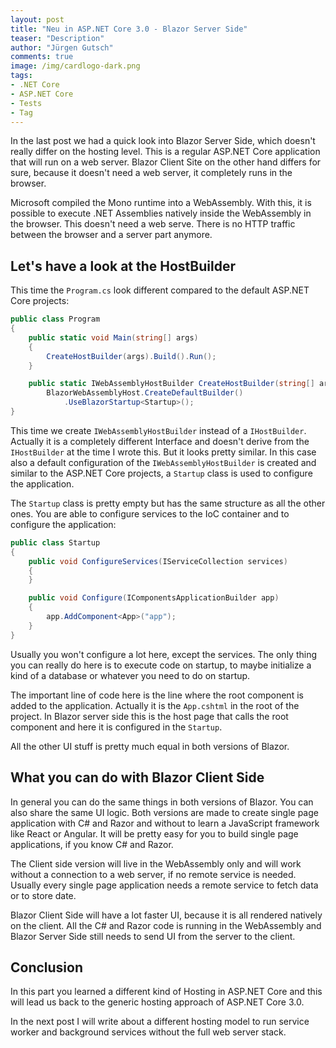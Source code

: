 ```yaml
---
layout: post
title: "Neu in ASP.NET Core 3.0 - Blazor Server Side"
teaser: "Description"
author: "Jürgen Gutsch"
comments: true
image: /img/cardlogo-dark.png
tags: 
- .NET Core
- ASP.NET Core
- Tests
- Tag
---
```


In the last post we had a quick look into Blazor Server Side, which doesn't really differ on the hosting level. This is a regular ASP.NET Core application that will run on a web server. Blazor Client Site on the other hand differs for sure, because it doesn't need a web server, it completely runs in the browser.

Microsoft compiled the Mono runtime into a WebAssembly. With this, it is possible to execute .NET Assemblies natively inside the WebAssembly in the browser. This doesn't need a web serve. There is no HTTP traffic between the browser and a server part anymore.

## Let's have a look at the HostBuilder

This time the `Program.cs` look different compared to the default ASP.NET Core projects:

``` csharp
public class Program
{
    public static void Main(string[] args)
    {
        CreateHostBuilder(args).Build().Run();
    }

    public static IWebAssemblyHostBuilder CreateHostBuilder(string[] args) =>
        BlazorWebAssemblyHost.CreateDefaultBuilder()
            .UseBlazorStartup<Startup>();
}
```

This time we create `IWebAssemblyHostBuilder` instead of a `IHostBuilder`. Actually it is a completely different Interface and doesn't derive from the `IHostBuilder` at the time I wrote this. But it looks pretty similar. In this case also a default configuration of the `IWebAssemblyHostBuilder` is created and similar to the ASP.NET Core projects, a `Startup` class is used to configure the application.

The `Startup` class is pretty empty but has the same structure as all the other ones. You are able to configure services to the IoC container and to configure the application:

``` csharp
public class Startup
{
    public void ConfigureServices(IServiceCollection services)
    {
    }

    public void Configure(IComponentsApplicationBuilder app)
    {
        app.AddComponent<App>("app");
    }
}
```

Usually you won't configure a lot here, except the services. The only thing you can really do here is to execute code on startup, to maybe initialize a kind of a database or whatever you need to do on startup.

The important line of code here is the line where the root component is added to the application. Actually it is the `App.cshtml` in the root of the project. In Blazor server side this is the host page that calls the root component and here it is configured in the `Startup`. 

All the other UI stuff is pretty much equal in both versions of Blazor. 

## What you can do with Blazor Client Side

In general you can do the same things in both versions of Blazor. You can also share the same UI logic. Both versions are made to create single page application with C# and Razor and without to learn a JavaScript framework like React or Angular. It will be pretty easy for you to build single page applications, if you know C# and Razor.

The Client side version will live in the WebAssembly only and will work without a connection to a web server, if no remote service is needed. Usually every single page application needs a remote service to fetch data or to store date.

Blazor Client Side will have a lot faster UI, because it is all rendered natively on the client. All the C# and Razor code is running in the WebAssembly and Blazor Server Side still needs to send UI from the server to the client.

## Conclusion

In this part you learned a different kind of Hosting  in ASP.NET Core and this will lead us back to the generic hosting approach of ASP.NET Core 3.0.

In the next post I will write about a different hosting model to run service worker and background services without the full web server stack.